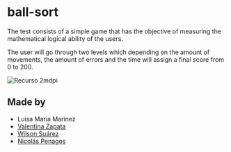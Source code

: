 # ball-sort

The test consists of a simple game that has the objective of measuring the mathematical logical ability of the users.

The user will go through two levels which depending on the amount of movements, the amount of errors and the time will assign a final score from 0 to 200.

![Recurso 2mdpi](https://user-images.githubusercontent.com/47872252/115504627-d9759a80-a23d-11eb-88b9-9b030e49a524.png)





## Made by
  <ul>
  <li><div><a title="Luisa Maria Marinez">Luisa Maria Marinez</a>   </div></li>
   <li><div><a href="https://github.com/valentinaz0306" title=Valentina Zapata">Valentina Zapata</a>   </div></li>
    <li><div><a href="https://github.com/WilsonR8" title="Wilson Suárez">Wilson Suárez</a>   </div></li>
  <li><div><a href="https://github.com/nicolaspenagos" title="Nicolas Penagos">Nicolás Penagos</a>   </div></li>
  </ul> 
